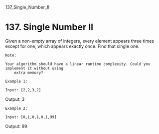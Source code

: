 137_Single_Number_II
# 137. Single Number II

Given a non-empty array of integers, every element appears
        three times except for one, which appears exactly once. Find that single one.

    Note:

    Your algorithm should have a linear runtime complexity. Could you implement it without using
        extra memory?

    Example 1:

    Input: [2,2,3,2]
Output: 3

    Example 2:

    Input: [0,1,0,1,0,1,99]
Output: 99